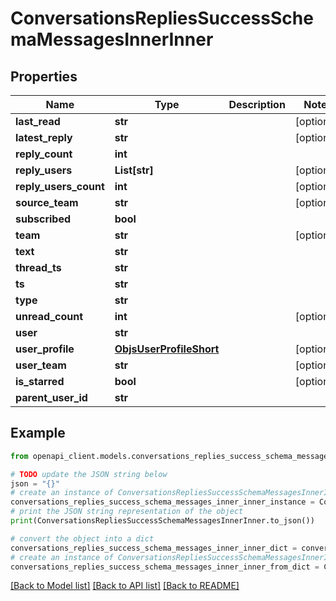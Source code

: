 # ConversationsRepliesSuccessSchemaMessagesInnerInner


## Properties

Name | Type | Description | Notes
------------ | ------------- | ------------- | -------------
**last_read** | **str** |  | [optional] 
**latest_reply** | **str** |  | [optional] 
**reply_count** | **int** |  | 
**reply_users** | **List[str]** |  | [optional] 
**reply_users_count** | **int** |  | [optional] 
**source_team** | **str** |  | [optional] 
**subscribed** | **bool** |  | 
**team** | **str** |  | [optional] 
**text** | **str** |  | 
**thread_ts** | **str** |  | 
**ts** | **str** |  | 
**type** | **str** |  | 
**unread_count** | **int** |  | [optional] 
**user** | **str** |  | 
**user_profile** | [**ObjsUserProfileShort**](ObjsUserProfileShort.md) |  | [optional] 
**user_team** | **str** |  | [optional] 
**is_starred** | **bool** |  | [optional] 
**parent_user_id** | **str** |  | 

## Example

```python
from openapi_client.models.conversations_replies_success_schema_messages_inner_inner import ConversationsRepliesSuccessSchemaMessagesInnerInner

# TODO update the JSON string below
json = "{}"
# create an instance of ConversationsRepliesSuccessSchemaMessagesInnerInner from a JSON string
conversations_replies_success_schema_messages_inner_inner_instance = ConversationsRepliesSuccessSchemaMessagesInnerInner.from_json(json)
# print the JSON string representation of the object
print(ConversationsRepliesSuccessSchemaMessagesInnerInner.to_json())

# convert the object into a dict
conversations_replies_success_schema_messages_inner_inner_dict = conversations_replies_success_schema_messages_inner_inner_instance.to_dict()
# create an instance of ConversationsRepliesSuccessSchemaMessagesInnerInner from a dict
conversations_replies_success_schema_messages_inner_inner_from_dict = ConversationsRepliesSuccessSchemaMessagesInnerInner.from_dict(conversations_replies_success_schema_messages_inner_inner_dict)
```
[[Back to Model list]](../README.md#documentation-for-models) [[Back to API list]](../README.md#documentation-for-api-endpoints) [[Back to README]](../README.md)


